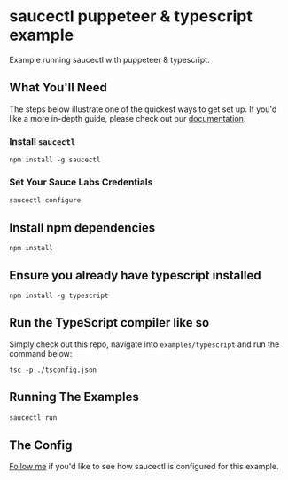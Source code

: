 # saucectl puppeteer & typescript example

Example running saucectl with puppeteer & typescript.

## What You'll Need

The steps below illustrate one of the quickest ways to get set up. If you'd like a more in-depth guide, please check out
our [documentation](https://docs.saucelabs.com/testrunner-toolkit/installation).

### Install `saucectl`

```shell
npm install -g saucectl
```

### Set Your Sauce Labs Credentials

```shell
saucectl configure
```

## Install npm dependencies

```shell
npm install
```

## Ensure you already have typescript installed

```shell
npm install -g typescript
```

## Run the TypeScript compiler like so

Simply check out this repo, navigate into `examples/typescript` and run the command below:

```shell
tsc -p ./tsconfig.json
```

## Running The Examples

```bash
saucectl run
```

## The Config

[Follow me](.sauce/config.yml) if you'd like to see how saucectl is configured for this example.
